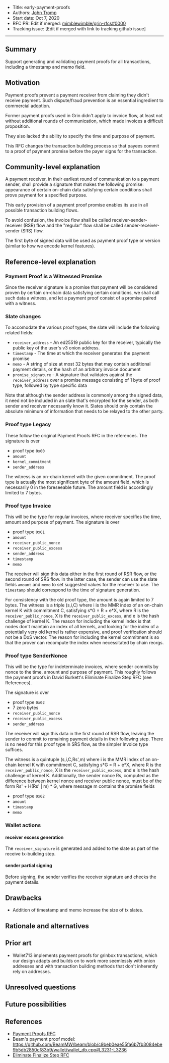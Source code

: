 
- Title: early-payment-proofs
- Authors: [John Tromp](mailto:john.tromp@gmail.com)
- Start date: Oct 7, 2020
- RFC PR: Edit if merged: [mimblewimble/grin-rfcs#0000](https://github.com/mimblewimble/grin-rfcs/pull/0000) 
- Tracking issue: [Edit if merged with link to tracking github issue]
---

## Summary
[summary]: #summary

Support generating and validating payment proofs for all transactions, including a timestamp and memo field.

## Motivation
[motivation]: #motivation

Payment proofs prevent a payment receiver from claiming they didn't receive payment.
Such dispute/fraud prevention is an essential ingredient to commercial adoption.

Former payment proofs used in Grin didn't apply to invoice flow, at least not
without additional rounds of communication, which made invoices a difficult proposition.

They also lacked the ability to specify the time and purpose of payment.

This RFC changes the transaction building process so that
payees commit to a proof of payment promise before the payer signs for the transaction.

## Community-level explanation
[community-level-explanation]: #community-level-explanation

A payment receiver, in their earliest round of communication to a payment sender,
shall provide a signature that makes the following promise:
appearance of certain on-chain data satisfying certain conditions
shall prove payment for a specified purpose.

This early provision of a payment proof promise enables its use in all possible transaction building flows.

To avoid confusion, the invoice flow shall be called receiver-sender-receiver (RSR) flow and
the "regular" flow shall be called sender-receiver-sender (SRS) flow.

The first byte of signed data will be used as payment proof type or version (similar to how we encode kernel features).

## Reference-level explanation
[reference-level-explanation]: #reference-level-explanation

### Payment Proof is a Witnessed Promise

Since the receiver signature is a promise that payment will be considered proven by 
certain on-chain data satisfying certain conditions, we shall call such data a witness,
and let a payment proof consist of a promise paired with a witness.

### Slate changes

To accomodate the various proof types, the slate will include the following related fields:

* `receiver_address` - An ed25519 public key for the receiver, typically the public key of the user's v3 onion address.
* `timestamp` - The time at which the receiver generates the payment promise
* `memo` - A string of size at most 32 bytes that may contain additional payment details,
  or the hash of an arbitrary invoice document
* `promise_signature` - A signature that validates against the `receiver_address`
   over a promise message consisting of 1 byte of proof type, followed by type specific data

Note that although the sender address is commonly among the signed data, it need not be included in an slate that's encrypted for the sender, as both sender and receiver necessarily know it. Slates should only contain the absolute minimum of information that needs to be relayed to the other party.

### Proof type Legacy

These follow the original Payment Proofs RFC in the references.
The signature is over
  - proof type `0x00`
  - `amount`
  - `kernel_commitment`
  - `sender_address`

The witness is an on-chain kernel with the given commitment.
The proof type is actually the most significant byte of the amount field,
which is necessarily 0 in the foreseeable future.
The amount field is accordingly limited to 7 bytes.

### Proof type Invoice

This will be the type for regular invoices, where receiver specifies the time, amount and purpose of payment.  The signature is over
  - proof type `0x01`
  - `amount`
  - `receiver_public_nonce`
  - `receiver_public_excess`
  - `sender_address`
  - `timestamp`
  - `memo`

The receiver will sign this data either in the first round of RSR flow, or the second round of SRS flow. In the latter case, the sender can use the slate fields `amount` and `memo` to set suggested values for the receiver to use. The `timestamp` should correspond to the time of signature generation.

For consistency with the old proof type, the amount is again limited to 7 bytes.
The witness is a triple (s,i,C) where i is the MMR index of an on-chain kernel K with commitment C, satisfying s\*G = R + e\*X, where R is the `receiver_public_nonce`, X is the `receiver_public_excess`, and e is the hash challenge of kernel K.
The reason for including the kernel index is that nodes don't maintain an index of all kernels, and looking for the index of a potentially very old kernel is rather expensive,
and proof verification should not be a DoS vector.
The reason for including the kernel commitment is so that the prover can recompute the index
when necessitated by chain reorgs.

### Proof type SenderNonce

This will be the type for indeterminate invoices, where sender commits by nonce to the time, amount and purpose of payment.
This roughly follows the payment proofs in David Burkett's Eliminate Finalize Step RFC (see References).

The signature is over
  - proof type `0x02`
  - 7 zero bytes
  - `receiver_public_nonce`
  - `receiver_public_excess`
  - `sender_address`

The receiver will sign this data in the first round of RSR flow, leaving the
sender to commit to remaining payment details in their following step.
There is no need for this proof type in SRS flow, as the simpler Invoice type suffices.

The witness is a quintuple (s,i,C,Rs',m) where i is the MMR index of an on-chain kernel K with commitment C, satisfying s\*G = R + e\*X, where R is the `receiver_public_nonce`, X is the `receiver_public_excess`, and e is the hash challenge of kernel K.
Additionally, the sender nonce Rs, computed as the difference between kernel nonce and receiver public nonce,
must be of the form Rs' + H(Rs' | m) \* G, where message m contains the promise fields
  - proof type `0x02`
  - `amount`
  - `timestamp`
  - `memo`

### Wallet actions

#### receiver excess generation

The `receiver_signature` is generated and added to the slate as part of the receive tx-building step.

#### sender partial signing

Before signing, the sender verifies the receiver signature and checks the payment details.

## Drawbacks
[drawbacks]: #drawbacks

* Addition of timestamp and memo increase the size of tx slates.

## Rationale and alternatives
[rationale-and-alternatives]: #rationale-and-alternatives

## Prior art
[prior-art]: #prior-art

* Wallet713 implements payment proofs for grinbox transactions, which our design adapts and builds on to work more seemlessly with onion addresses and with transaction building methods that don't inherently rely on addresses.

## Unresolved questions
[unresolved-questions]: #unresolved-questions

## Future possibilities
[future-possibilities]: #future-possibilities

## References
[references]: #references

* [Payment Proofs RFC](https://github.com/mimblewimble/grin-rfcs/blob/master/text/0006-payment-proofs.md)
* Beam's payment proof model: https://github.com/BeamMW/beam/blob/c9beb0eae55fa6b7fb3084ebe9b5db2850cf83b9/wallet/wallet_db.cpp#L3231-L3236
* [Eliminate Finalize Step RFC](https://github.com/DavidBurkett/grin-rfcs/blob/eliminate_finalize/text/0000-eliminate-finalize.md)
